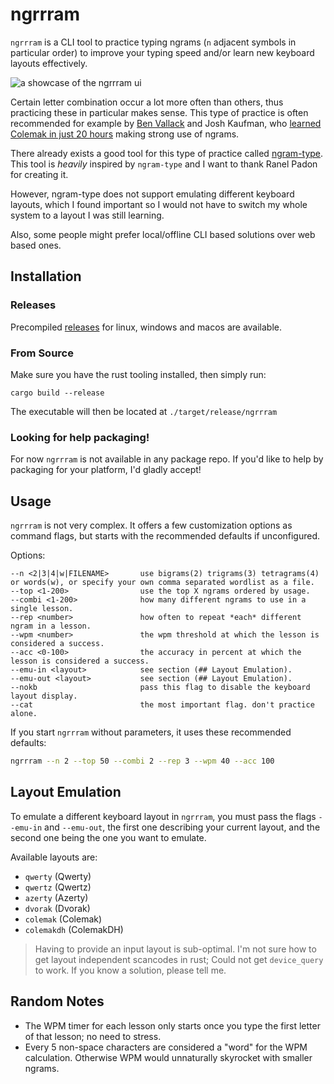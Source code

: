 # ngrrram

`ngrrram` is a CLI tool to practice typing ngrams (`n` adjacent symbols in
particular order) to improve your typing speed and/or learn new keyboard
layouts effectively.

![a showcase of the ngrrram ui](./.github/showcase.gif)

Certain letter combination occur a lot more often than others, thus practicing
these in particular makes sense. This type of practice is often recommended for
example by [Ben Vallack](https://www.youtube.com/watch?v=sI-a64EVPPU) and Josh
Kaufman, who [learned Colemak in just 20 hours](https://first20hours.com)
making strong use of ngrams.

There already exists a good tool for this type of practice called
[ngram-type](https://github.com/ranelpadon/ngram-type). This tool is *heavily*
inspired by `ngram-type` and I want to thank Ranel Padon for creating it.

However, ngram-type does not support emulating different keyboard layouts,
which I found important so I would not have to switch my whole system to a
layout I was still learning.

Also, some people might prefer local/offline CLI based solutions over web based
ones.

## Installation

### Releases

Precompiled [releases](https://github.com/wintermute-cell/ngrrram/releases) for
linux, windows and macos are available.

### From Source

Make sure you have the rust tooling installed, then simply run:

```
cargo build --release
```

The executable will then be located at `./target/release/ngrrram`

### Looking for help packaging!

For now `ngrrram` is not available in any package repo. If you'd like to help
by packaging for your platform, I'd gladly accept!

## Usage

`ngrrram` is not very complex. It offers a few customization options as command
flags, but starts with the recommended defaults if unconfigured.

Options:
```
--n <2|3|4|w|FILENAME>       use bigrams(2) trigrams(3) tetragrams(4) or words(w), or specify your own comma separated wordlist as a file.
--top <1-200>                use the top X ngrams ordered by usage.
--combi <1-200>              how many different ngrams to use in a single lesson.
--rep <number>               how often to repeat *each* different ngram in a lesson.
--wpm <number>               the wpm threshold at which the lesson is considered a success.
--acc <0-100>                the accuracy in percent at which the lesson is considered a success.
--emu-in <layout>            see section (## Layout Emulation).
--emu-out <layout>           see section (## Layout Emulation).
--nokb                       pass this flag to disable the keyboard layout display.
--cat                        the most important flag. don't practice alone.
```

If you start `ngrrram` without parameters, it uses these recommended defaults:
```bash
ngrrram --n 2 --top 50 --combi 2 --rep 3 --wpm 40 --acc 100
```

## Layout Emulation

To emulate a different keyboard layout in `ngrrram`, you must pass the flags
`--emu-in` and `--emu-out`, the first one describing your current layout, and
the second one being the one you want to emulate.

Available layouts are:

- `qwerty`    (Qwerty)
- `qwertz`    (Qwertz)
- `azerty`    (Azerty)
- `dvorak`    (Dvorak)
- `colemak`   (Colemak)
- `colemakdh` (ColemakDH)

> Having to provide an input layout is sub-optimal. I'm not sure how to get
> layout independent scancodes in rust; Could not get `device_query` to work.
> If you know a solution, please tell me.

## Random Notes
- The WPM timer for each lesson only starts once you type the first letter of
  that lesson; no need to stress.
- Every 5 non-space characters are considered a "word" for the WPM calculation.
  Otherwise WPM would unnaturally skyrocket with smaller ngrams.
